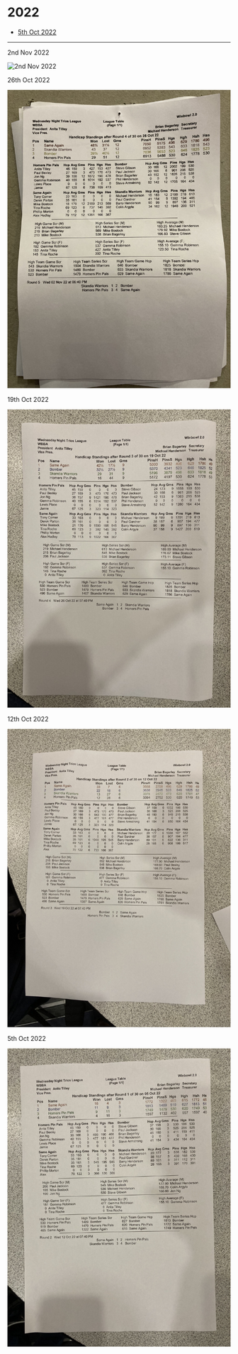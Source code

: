 # 2022

- [5th Oct 2022](2022_10_05.md)

---

2nd Nov 2022

![2nd Nov 2022](2022_11_02.jpeg "2nd Nov 2022")

26th Oct 2022

![26th Oct 2022](2022_10_26.jpeg "26th Oct 2022")

19th Oct 2022

![19th Oct 2022](2022_10_19.jpeg "19th Oct 2022")

12th Oct 2022

![12th Oct 2022](2022_10_12.jpeg "12th Oct 2022")

5th Oct 2022

![5th Oct 2022](2022_10_05.jpeg "5th Oct 2022")
